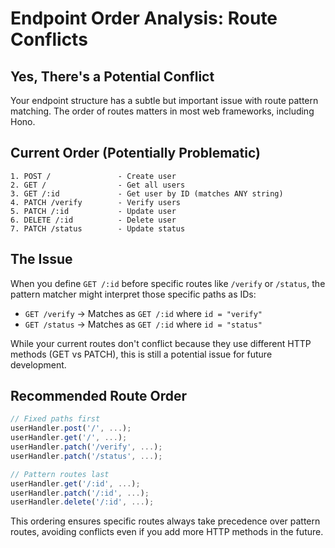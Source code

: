 # Endpoint Order Analysis: Route Conflicts

## Yes, There's a Potential Conflict

Your endpoint structure has a subtle but important issue with route pattern matching. The order of routes matters in most web frameworks, including Hono.

## Current Order (Potentially Problematic)

```
1. POST /               - Create user
2. GET /                - Get all users
3. GET /:id             - Get user by ID (matches ANY string)
4. PATCH /verify        - Verify users
5. PATCH /:id           - Update user
6. DELETE /:id          - Delete user
7. PATCH /status        - Update status
```

## The Issue

When you define `GET /:id` before specific routes like `/verify` or `/status`, the pattern matcher might interpret those specific paths as IDs:

- `GET /verify` → Matches as `GET /:id` where `id = "verify"`
- `GET /status` → Matches as `GET /:id` where `id = "status"`

While your current routes don't conflict because they use different HTTP methods (GET vs PATCH), this is still a potential issue for future development.

## Recommended Route Order

```typescript
// Fixed paths first
userHandler.post('/', ...);
userHandler.get('/', ...);
userHandler.patch('/verify', ...);
userHandler.patch('/status', ...);

// Pattern routes last
userHandler.get('/:id', ...);
userHandler.patch('/:id', ...);
userHandler.delete('/:id', ...);
```

This ordering ensures specific routes always take precedence over pattern routes, avoiding conflicts even if you add more HTTP methods in the future.